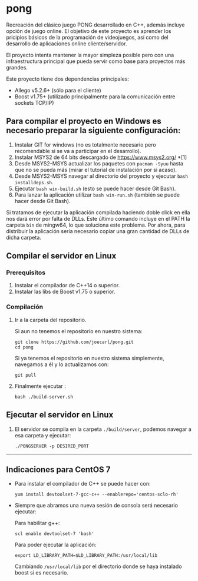 # pong

Recreación del clásico juego PONG desarrollado en C++, además incluye opción de juego online. El objetivo de este proyecto es aprender los pricipios básicos de la programación de videojuegos, así como del desarrollo de aplicaciones online cliente/servidor.

El proyecto intenta mantener la mayor simpleza posible pero con una infraestructura principal que pueda servir como base para proyectos más grandes.

Este proyecto tiene dos dependencias principales:

- Allego v5.2.6+ (sólo para el cliente)
- Boost v1.75+ (utilizado principalmente para la comunicación entre sockets TCP/IP)

## Para compilar el proyecto en Windows es necesario preparar la siguiente configuración:

1. Instalar GIT for windows (no es totalmente necesario pero recomendable si se va a participar en el desarrollo).
1. Instalar MSYS2 de 64 bits descargado de https://www.msys2.org/ *[1]
1. Desde MSYS2-MSYS actualizar los paquetes con `pacman -Syuu` hasta que no se pueda más (mirar el tutorial de instalación por si acaso).
1. Desde MSYS2-MSYS navegar al directorio del proyecto y ejecutar `bash installdeps.sh`.
1. Ejecutar `bash win-build.sh` (esto se puede hacer desde Git Bash).
1. Para lanzar la aplicación utilizar `bash win-run.sh` (también se puede hacer desde Git Bash).

Si tratamos de ejecutar la aplicación compilada haciendo doble click en ella nos dará error por falta de DLLs. Este último comando incluye en el PATH la carpeta `bin` de mingw64, lo que soluciona este problema. Por ahora, para distribuir la aplicación sería necesario copiar una gran cantidad de DLLs de dicha carpeta. 


## Compilar el servidor en Linux

### Prerequisitos
1. Instalar el compilador de C++14 o superior.
1. Instalar las libs de Boost v1.75 o superior.

### Compilación
1. Ir a la carpeta del repositorio.

	Si aun no tenemos el repositorio en nuestro sistema:

	```
	git clone https://github.com/joecarl/pong.git
	cd pong
	```

	Si ya tenemos el repositorio en nuestro sistema simplemente, navegamos a él y lo actualizamos con: 

	```
	git pull
	```

1. Finalmente  ejecutar :

	```
	bash ./build-server.sh
	```

## Ejecutar el servidor en Linux

1. El servidor se compila en la carpeta `./build/server`, podemos navegar a esa carpeta y ejecutar:

	```
	./PONGSERVER -p DESIRED_PORT
	```

---

## Indicaciones para CentOS 7

- Para instalar el compilador de C++ se puede hacer con:
	```
	yum install devtoolset-7-gcc-c++ --enablerepo='centos-sclo-rh'
	```

- Siempre que abramos una nueva sesión de consola será necesario ejecutar:

	Para habilitar g++:

	```
	scl enable devtoolset-7 'bash'
	```

	Para poder ejecutar la aplicación:

	```
	export LD_LIBRARY_PATH=$LD_LIBRARY_PATH:/usr/local/lib
	```

	Cambiando `/usr/local/lib` por el directorio donde se haya instalado boost si es necesario.